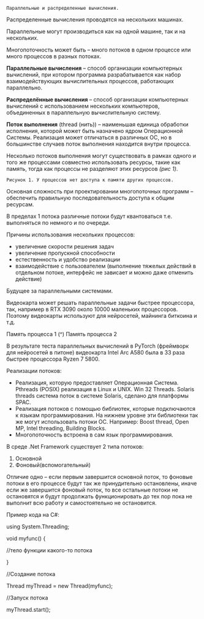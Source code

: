 ```
Параллельные и распределенные вычисления.
```
Распределенные вычисления проводятся на нескольких машинах.

Параллельные могут производиться как на одной машине, так и на нескольких.

Многопоточность может быть – много потоков в одном процессе или много процессов в разных
потоках.

**Параллельные вычисления** – способ организации компьютерных вычислений, при котором
программа разрабатывается как набор взаимодействующих вычислительных процессов,
работающих параллельно.

**Распределённые вычисления** – способ организации компьютерных вычислений с
использованием нескольких компьютеров, объединенных в параллельную вычислительную
систему.

**Поток выполнения** (thread (нить)) – наименьшая единица обработки исполнения, которой может
быть назначено ядром Операционной Системы. Реализация может отличаться в различных ОС, но
в большинстве случаев поток выполнения находится внутри процесса.

Несколько потоков выполнения могут существовать в рамках одного и того же процессами
совместно использовать ресурсы, такие как память, тогда как процессы не разделяют этих
ресурсов _(рис 1)_.

```
Рисунок 1. У процессов нет доступа к памяти других процессов.
```
Основная сложность при проектировании многопоточных программ – обеспечить правильную
последовательность доступа к общим ресурсам.

В пределах 1 потока различные потоки будут квантоваться т.е. выполняться по немного и по
очереди.

Причины использования нескольких процессов:

- увеличение скорости решения задач
- увеличение пропускной способности
- естественность и удобство реализации
- взаимодействие с пользователем (выполнение тяжелых действий в отдельном потоке,
    интерфейс не зависает и можно даже отменить действие)

Будущее за параллельными системами.

Видеокарта может решать параллельные задачи быстрее процессора, так, например в RTX 3090
около 10000 маленьких процессоров. Поэтому видеокарты используют для нейросетей, майнинга
биткоина и т.д.

Память процесса 1 (^) Память процесса 2


В результате теста параллельных вычислений в PyTorch (фреймворк для нейросетей в питоне)
видеокарта Intel Arc A580 была в 33 раза быстрее процессора Ryzen 7 5800.

Реализации потоков:

- Реализация, которую предоставляет Операционная Система. Pthreads (POSIX) реализация в
    Linux и UNIX. Win 32 Threads. Solaris threads система поток в системе Solaris, сделано для
    платформы SPAC.
- Реализация потоков с помощью библиотек, которые подключаются к языкам
    программирования. На нижнем уровне эти библиотеки так же могут использовать потоки
    ОС. Например: Boost thread, Open MP, Intel threading, Building Blocks.
- Многопоточность встроена в сам язык программирования.

В среде .Net Framework существует 2 типа потоков:

1. Основной
2. Фоновый(вспомогательный)

Отличие одно – если первым завершится основной поток, то фоновые потоки в его процессе будут
так же принудительно остановлены, иначе если же завершится фоновый поток, то все остальные
потоки не остановятся и будут продолжать функционировать до тех пор пока не выполнит всю
работу и самостоятельно не остановится.

Пример кода на C#:

using System.Threading;

void myfunc() {

//тело функции какого-то потока

}

//Создание потока

Thread myThread = new Thread(myfunc);

//Запуск потока

myThread.start();